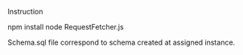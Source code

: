 Instruction

npm install
node RequestFetcher.js

Schema.sql file correspond to schema created at assigned instance.
